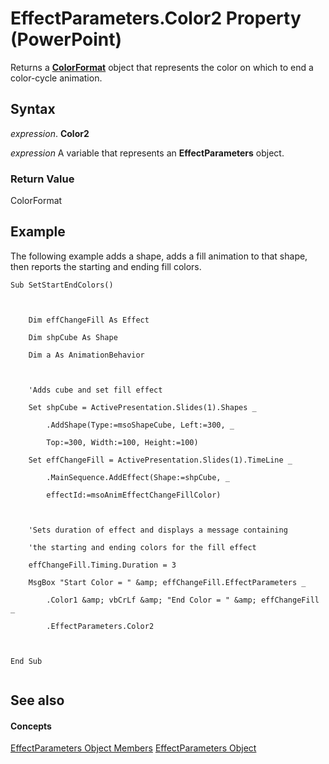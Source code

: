 
# EffectParameters.Color2 Property (PowerPoint)

Returns a  **[ColorFormat](3bfcd08d-65f4-25a3-2d05-77111fbd13e5.md)** object that represents the color on which to end a color-cycle animation.


## Syntax

 _expression_. **Color2**

 _expression_ A variable that represents an **EffectParameters** object.


### Return Value

ColorFormat


## Example

The following example adds a shape, adds a fill animation to that shape, then reports the starting and ending fill colors.


```
Sub SetStartEndColors()



    Dim effChangeFill As Effect

    Dim shpCube As Shape

    Dim a As AnimationBehavior



    'Adds cube and set fill effect

    Set shpCube = ActivePresentation.Slides(1).Shapes _

        .AddShape(Type:=msoShapeCube, Left:=300, _

        Top:=300, Width:=100, Height:=100)

    Set effChangeFill = ActivePresentation.Slides(1).TimeLine _

        .MainSequence.AddEffect(Shape:=shpCube, _

        effectId:=msoAnimEffectChangeFillColor)



    'Sets duration of effect and displays a message containing

    'the starting and ending colors for the fill effect

    effChangeFill.Timing.Duration = 3

    MsgBox "Start Color = " &amp; effChangeFill.EffectParameters _

        .Color1 &amp; vbCrLf &amp; "End Color = " &amp; effChangeFill _

        .EffectParameters.Color2



End Sub


```


## See also


#### Concepts


[EffectParameters Object Members](74637cce-67f3-2e8d-cb12-121e0f1ef892.md)
[EffectParameters Object](78145783-800b-433b-25c2-54dd65f59556.md)
